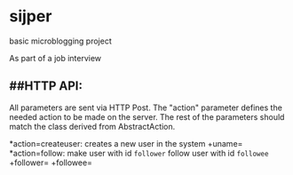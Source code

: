 sijper
======

basic microblogging project

As part of a job interview


##HTTP API:
-----------

All parameters are sent via HTTP Post. The "action" parameter defines the needed action to be made on the server. The rest of the parameters should match the class derived from AbstractAction.

*action=createuser: creates a new user in the system
	+uname=<New User Name>
*action=follow:	make user with id `follower` follow user with id `followee`
	+follower=<User ID>
	+followee=<Targeted User ID>
